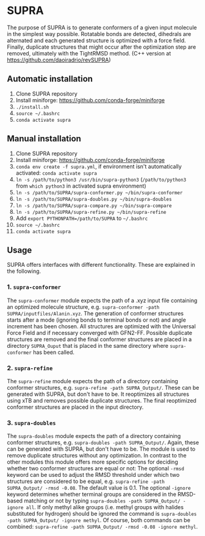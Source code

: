 # SUPRA

The purpose of SUPRA is to generate conformers of a given input molecule in the simplest way possible. Rotatable bonds are detected, dihedrals are alternated and each generated structure is optimized with a force field. Finally, duplicate structures that might occur after the optimization step are removed, ultimately with the TightRMSD method.
(C++ version at https://github.com/daoiradrio/revSUPRA)

## Automatic installation
1. Clone SUPRA repository
2. Install miniforge: https://github.com/conda-forge/miniforge
3. ```./install.sh```
4. ```source ~/.bashrc```
5. ```conda activate supra```

## Manual installation
1. Clone SUPRA repository
2. Install miniforge: https://github.com/conda-forge/miniforge
3. ```conda env create -f supra.yml```, if environment isn't automatically activated: ```conda activate supra```
5. ```ln -s /path/to/python3 /usr/bin/supra-python3``` (```/path/to/python3``` from ```which python3``` in activated supra environment)
6. ```ln -s /path/to/SUPRA/supra-conformer.py ~/bin/supra-conformer```
7. ```ln -s /path/to/SUPRA/supra-doubles.py ~/bin/supra-doubles```
8. ```ln -s /path/to/SUPRA/supra-compare.py ~/bin/supra-compare```
9. ```ln -s /path/to/SUPRA/supra-refine.py ~/bin/supra-refine```
10. Add ```export PYTHONPATH=/path/to/SUPRA``` to ```~/.bashrc``` 
11. ```source ~/.bashrc```
12. ```conda activate supra```

## Usage
SUPRA offers interfaces with different functionality. These are explained in the following.
### 1. ```supra-conformer```
The ```supra-conformer``` module expects the path of a .xyz input file containing an optimized molecule structure, e.g. ```supra-conformer -path SUPRA/inputfiles/Alanin.xyz```. The generation of conformer structures starts after a mode (ignoring bonds to terminal bonds or not) and angle increment has been chosen. All structures are optimized with the Universal Force Field and if necessary converged with GFN2-FF. Possible duplicate structures are removed and the final conformer structures are placed in a directory ```SUPRA_Ouput``` that is placed in the same directory where ```supra-conformer``` has been called.
### 2. ```supra-refine```
The ```supra-refine``` module expects the path of a directory containing conformer structures, e.g. ```supra-refine -path SUPRA_Output/```. These can be generated with SUPRA, but don't have to be. It reoptimizes all structures using xTB and removes possible duplicate structures. The final reoptimized conformer structures are placed in the input directory.
### 3. ```supra-doubles```
The ```supra-doubles``` module expects the path of a directory containing conformer structures, e.g. ```supra-doubles -path SUPRA_Output/```. Again, these can be generated with SUPRA, but don't have to be. The module is used to remove duplicate structures without any optimization. In contrast to the other modules this module offers more specific options for deciding whether two conformer structures are equal or not: The optional ```-rmsd``` keyword can be used to adjust the RMSD threshold under which two structures are considered to be equal, e.g. ```supra-refine -path SUPRA_Output/ -rmsd -0.08```. The default value is 0.1. The optional ```-ignore``` keyword determines whether terminal groups are considered in the RMSD-based matching or not by typing ```supra-doubles -path SUPRA_Output/ -ignore all```. If only methyl alike groups (i.e. methyl groups with halides substituted for hydrogen) should be ignored the command is ```supra-doubles -path SUPRA_Output/ -ignore methyl```. Of course, both commands can be combined: ```supra-refine -path SUPRA_Output/ -rmsd -0.08 -ignore methyl```.
